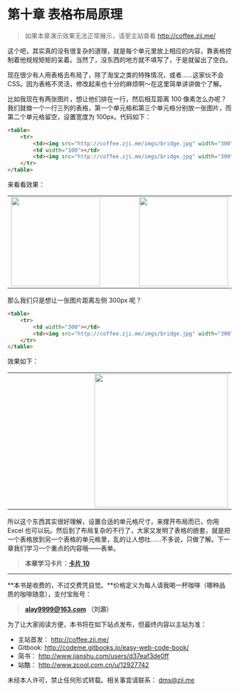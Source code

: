 第十章 表格布局原理
===

> 如果本章演示效果无法正常展示，请至主站查看 http://coffee.zji.me/

这个吧，其实真的没有很复杂的道理，就是每个单元里放上相应的内容，靠表格控制着他规规矩矩的呆着。当然了，没东西的地方就不填写了，于是就留出了空白。

现在很少有人用表格去布局了，除了淘宝之类的特殊情况，或者……这家伙不会 CSS。因为表格不灵活，修改起来也十分的麻烦啊～在这里简单讲讲做个了解。

比如我现在有两张图片，想让他们排在一行，然后相互距离 100 像素怎么办呢？我们就做一个一行三列的表格，第一个单元格和第三个单元格分别放一张图片，而第二个单元格留空，设置宽度为 100px。代码如下：

```html
<table>
	<tr>
		<td><img src="http://coffee.zji.me/imgs/bridge.jpg" width="300" /></td>
		<td width="100"></td>
		<td><img src="http://coffee.zji.me/imgs/bridge.jpg" width="300" /></td>
	</tr>
</table>
```

来看看效果：

<table>
	<tr>
		<td><img src="http://coffee.zji.me/imgs/bridge.jpg" width="200" /></td>
		<td width="100"></td>
		<td><img src="http://coffee.zji.me/imgs/bridge.jpg" width="200" /></td>
	</tr>
</table>

那么我们只是想让一张图片距离左侧 300px 呢？

```html
<table>
	<tr>
		<td width="300"></td>
		<td><img src="http://coffee.zji.me/imgs/bridge.jpg" width="300" /></td>
	</tr>
</table>
```
效果如下：

<table>
	<tr>
		<td width="300"></td>
		<td><img src="http://coffee.zji.me/imgs/bridge.jpg" width="300" /></td>
	</tr>
</table>

所以这个东西其实很好理解，设置合适的单元格尺寸，来撑开布局而已，你用 Excel 也可以玩。然后到了布局复杂的不行了，大家又发明了表格的嵌套，就是把一个表格放到另一个表格的单元格里，乱的让人想吐……不多说，只做了解。下一章我们学习一个重点的内容哦——表单。

> **本章学习卡片：[卡片 10](http://coffee.zji.me/card.html?name=chapter10)**

---

**本书是收费的，不过交费凭自觉。**价格定义为每人请我喝一杯咖啡（哪种品质的咖啡随意），支付宝账号：

> **alay9999@163.com  （刘源）**

为了让大家阅读方便，本书将在如下站点发布，但最终内容以主站为准：

* 主站首发： http://coffee.zji.me/
* Gitbook: http://codeme.gitbooks.io/easy-web-code-book/
* 简书： http://www.jianshu.com/users/d37eaf3de0ff
* 站酷： http://www.zcool.com.cn/u/12927742

未经本人许可，禁止任何形式转载。相关事宜请联系： dms@zji.me